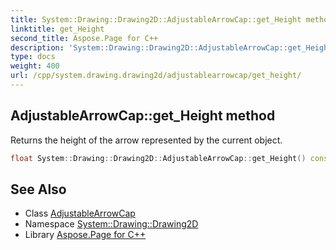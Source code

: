 ```yaml
---
title: System::Drawing::Drawing2D::AdjustableArrowCap::get_Height method
linktitle: get_Height
second_title: Aspose.Page for C++
description: 'System::Drawing::Drawing2D::AdjustableArrowCap::get_Height method. Returns the height of the arrow represented by the current object in C++.'
type: docs
weight: 400
url: /cpp/system.drawing.drawing2d/adjustablearrowcap/get_height/
---
```

## AdjustableArrowCap::get_Height method


Returns the height of the arrow represented by the current object.

```cpp
float System::Drawing::Drawing2D::AdjustableArrowCap::get_Height() const
```

## See Also

* Class [AdjustableArrowCap](../)
* Namespace [System::Drawing::Drawing2D](../../)
* Library [Aspose.Page for C++](../../../)
